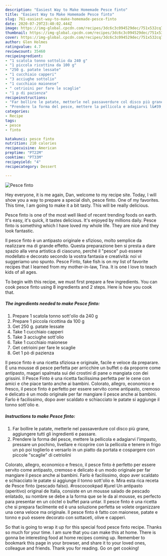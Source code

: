 ```yaml
---
description: "Easiest Way to Make Homemade Pesce finto"
title: "Easiest Way to Make Homemade Pesce finto"
slug: 761-easiest-way-to-make-homemade-pesce-finto
date: 2020-07-29T23:40:02.444Z
image: https://img-global.cpcdn.com/recipes/3dc6c3c094529dec/751x532cq70/pesce-finto-recipe-main-photo.jpg
thumbnail: https://img-global.cpcdn.com/recipes/3dc6c3c094529dec/751x532cq70/pesce-finto-recipe-main-photo.jpg
cover: https://img-global.cpcdn.com/recipes/3dc6c3c094529dec/751x532cq70/pesce-finto-recipe-main-photo.jpg
author: Glen Holmes
ratingvalue: 4.7
reviewcount: 35460
recipeingredient:
- "1 scatola tonno sottolio da 240 g"
- "1 piccola ricottina da 100 g"
- "250 g. patate lessate"
- "1 cucchiaio capperi"
- "3 acciughe sottolio"
- "1 cucchiaio maionese"
- " cetrioini per fare le scaglie"
- "1 p di pazienza"
recipeinstructions:
- "Far bollire le patate, metterle nel passaverdure col disco più grane, aggiungere tutti gli ingredienti e passare."
- "Prendere la forma del pesce, mettere la pellicola e adagiarvi l&#39;impasto, pressare un pochino, livellare e ricoprire con la pellicola e tenere in frigo un pò poi toglierlo e versarlo in un piatto da portata e cospargere con piccole &#34;scaglie&#34; di cetriolini"
categories:
- Recipe
tags:
- pesce
- finto

katakunci: pesce finto 
nutrition: 210 calories
recipecuisine: American
preptime: "PT22M"
cooktime: "PT33M"
recipeyield: "4"
recipecategory: Dessert

---
```



![Pesce finto](https://img-global.cpcdn.com/recipes/3dc6c3c094529dec/751x532cq70/pesce-finto-recipe-main-photo.jpg)

Hey everyone, it is me again, Dan, welcome to my recipe site. Today, I will show you a way to prepare a special dish, pesce finto. One of my favorites. This time, I am going to make it a bit tasty. This will be really delicious.

Pesce finto is one of the most well liked of recent trending foods on earth. It's easy, it's quick, it tastes delicious. It's enjoyed by millions daily. Pesce finto is something which I have loved my whole life. They are nice and they look fantastic.

Il pesce finto è un antipasto originale e sfizioso, molto semplice da realizzare ma di grande effetto. Questa preparazione ben si presta a dare spazio alla vena artistica di ciascuno, perché il &#34;pesce&#34; può essere modellato e decorato secondo la vostra fantasia e creatività: noi vi suggeriamo uno spunto. Pesce Finto, fake fish is on my list of favorite recipes that I learned from my mother-in-law, Tina. It is one I love to teach kids of all ages.


To begin with this recipe, we must first prepare a few ingredients. You can cook pesce finto using 8 ingredients and 2 steps. Here is how you cook that.

<!--inarticleads1-->

##### The ingredients needed to make Pesce finto:

1. Prepare 1 scatola tonno sott&#39;olio da 240 g
1. Prepare 1 piccola ricottina da 100 g
1. Get 250 g. patate lessate
1. Take 1 cucchiaio capperi
1. Take 3 acciughe sott&#39;olio
1. Take 1 cucchiaio maionese
1. Get  cetrioini per fare le scaglie
1. Get 1 pò di pazienza


Il pesce finto è una ricetta sfiziosa e originale, facile e veloce da preparare. È una mousse di pesce perfetta per arricchire un buffet o da proporre come antipasto, magari spalmata sui dei crostini di pane o mangiata con dei grissini. Il Pesce Finto è una ricetta facilissima perfetta per le cene con amici e che piace tanto anche ai bambini. Colorato, allegro, economico e fresco, il pesce finto è perfetto per essere servito come antipasto, cremoso e delicato è un modo originale per far mangiare il pesce anche ai bambini. Farlo è facilissimo, dopo aver scaldato e schiacciato le patate si aggiunge il tonno sott&#39;olio e. 

<!--inarticleads2-->

##### Instructions to make Pesce finto:

1. Far bollire le patate, metterle nel passaverdure col disco più grane, aggiungere tutti gli ingredienti e passare.
1. Prendere la forma del pesce, mettere la pellicola e adagiarvi l&#39;impasto, pressare un pochino, livellare e ricoprire con la pellicola e tenere in frigo un pò poi toglierlo e versarlo in un piatto da portata e cospargere con piccole &#34;scaglie&#34; di cetriolini


Colorato, allegro, economico e fresco, il pesce finto è perfetto per essere servito come antipasto, cremoso e delicato è un modo originale per far mangiare il pesce anche ai bambini. Farlo è facilissimo, dopo aver scaldato e schiacciato le patate si aggiunge il tonno sott&#39;olio e. Mira esta rica receta de Pesce finto (pescado falso). #roscocookpad #jurel Un antipasto (aperitivo) original de Italia, consiste en un mousse salado de pescado enlatado, su nombre se debe a la forma que se le da al mousse, es perfecto para presentar en un cóctel o buffet para untar. Il pesce finto è una ricetta che si prepara facilmente ed è una soluzione perfetta se volete organizzare una cena veloce ma originale. Il pesce finto è fatto con maionese, patate e tonno e può essere decorato con sottaceti, olive e capperi. 

So that is going to wrap it up for this special food pesce finto recipe. Thanks so much for your time. I am sure that you can make this at home. There is gonna be interesting food at home recipes coming up. Remember to bookmark this page in your browser, and share it to your loved ones, colleague and friends. Thank you for reading. Go on get cooking!
